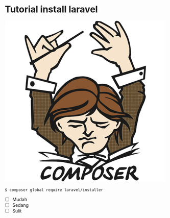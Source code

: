 # Tutorial install laravel

![Composer](https://github.com/rvnkrwn/rvnkrwn/blob/main/img/composer-svgrepo-com.svg)

```
$ composer global require laravel/installer
```

- [ ] Mudah
- [ ] Sedang
- [ ] Sulit
